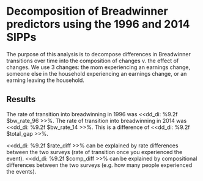 Decomposition of Breadwinner predictors using the 1996 and 2014 SIPPs
================================================================================

The purpose of this analysis is to decompose differences in Breadwinner transitions over time into the composition of changes v. the effect of changes.
We use 3 changes: the mom experiencing an earnings change, someone else in the household experiencing an earnings change, or an earning leaving the household.

Results
--------------------------------------------------------------------------------

The rate of transition into breadwinning in 1996 was <<dd_di: %9.2f $bw_rate_96 >>%.
The rate of transition into breadwinning in 2014 was <<dd_di: %9.2f $bw_rate_14 >>%.
This is a difference of <<dd_di: %9.2f $total_gap >>%.

<<dd_di: %9.2f $rate_diff >>% can be explained by rate differences between the two surveys (rate of transition once you experienced the event).
<<dd_di: %9.2f $comp_diff >>% can be explained by compositional differences between the two surveys (e.g. how many people experienced the events).

